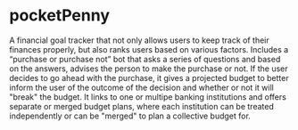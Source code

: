 # pocketPenny
A financial goal tracker that not only allows users to keep track of their finances properly, but also ranks users based on various factors. Includes a “purchase or purchase not” bot that asks a series of questions and based on the answers, advises the person to make the purchase or not. If the user decides to go ahead with the purchase, it gives a projected budget to better inform the user of the outcome of the decision and whether or not it will "break" the budget. It links to one or multipe banking institutions and offers separate or merged budget plans, where each institution can be treated independently or can be "merged" to plan a collective budget for. 

